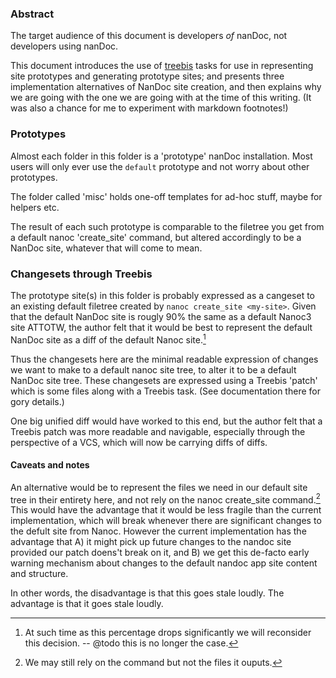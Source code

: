 ### Abstract

The target audience of this document is developers *of* nanDoc, not developers using nanDoc.

This document introduces the use of [treebis](http://treebis.hipeland.org) tasks for use in representing site prototypes and generating prototype sites; and presents three implementation alternatives of NanDoc site creation, and then explains why we are going with the one we are going with at the time of this writing.  (It was also a chance for me to experiment with markdown footnotes!)


### Prototypes

Almost each folder in this folder is a 'prototype' nanDoc installation.  Most users will only ever use the `default` prototype and not worry about other prototypes.

The folder called 'misc' holds one-off templates for ad-hoc stuff, maybe for helpers etc.

The result of each such prototype is comparable to the filetree you get from a default nanoc 'create_site' command, but altered accordingly to be a NanDoc site, whatever that will come to mean.


### Changesets through Treebis

The prototype site(s) in this folder is probably expressed as a cangeset to an existing default filetree created by `nanoc create_site <my-site>`.  Given that the default NanDoc site is rougly 90% the same as a default Nanoc3 site ATTOTW, the author felt that it would be best to represent the default NanDoc site as a diff of the default Nanoc site.[^1]

[^1]: At such time as this percentage drops significantly we will reconsider this decision. -- @todo this is no longer the case.

Thus the changesets here are the minimal readable expression of changes we want to make to a default nanoc site tree, to alter it to be a default NanDoc
site tree.  These changesets are expressed using a Treebis 'patch' which is some files along with a Treebis task.  (See documentation there for gory details.)

One big unified diff would have worked to this end, but the author felt that a Treebis patch was more readable and navigable, especially through the perspective of a VCS, which will now be carrying diffs of diffs.


#### Caveats and notes

An alternative would be to represent the files we need in our default site tree in their entirety here, and not rely on the nanoc create_site command.[^2] This would have the advantage that it would be less fragile than the current implementation, which will break whenever there are significant changes to the defult site from Nanoc.  However the current implementation has the advantage that A) it might pick up future changes to the nandoc site provided our patch doens't break on it, and B) we get this de-facto early warning mechanism about changes to the default nandoc app site content and structure.

[^2]: We may still rely on the command but not the files it ouputs.

In other words, the disadvantage is that this goes stale loudly.  The advantage is that it goes stale loudly.
